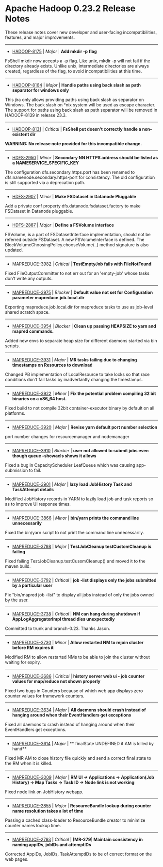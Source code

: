 # Apache Hadoop  0.23.2 Release Notes

These release notes cover new developer and user-facing incompatibilities, features, and major improvements.


---

* [HADOOP-8175](https://issues.apache.org/jira/browse/HADOOP-8175) | *Major* | **Add mkdir -p flag**

FsShell mkdir now accepts a -p flag.  Like unix, mkdir -p will not fail if the directory already exists.  Unlike unix, intermediate directories are always created, regardless of the flag, to avoid incompatibilities at this time.


---

* [HADOOP-8164](https://issues.apache.org/jira/browse/HADOOP-8164) | *Major* | **Handle paths using back slash as path separator for windows only**

This jira only allows providing paths using back slash as separator on Windows. The back slash on *nix system will be used as escape character. The support for paths using back slash as path separator will be removed in HADOOP-8139 in release 23.3.


---

* [HADOOP-8131](https://issues.apache.org/jira/browse/HADOOP-8131) | *Critical* | **FsShell put doesn't correctly handle a non-existent dir**

**WARNING: No release note provided for this incompatible change.**


---

* [HDFS-2950](https://issues.apache.org/jira/browse/HDFS-2950) | *Minor* | **Secondary NN HTTPS address should be listed as a NAMESERVICE\_SPECIFIC\_KEY**

The configuration dfs.secondary.https.port has been renamed to dfs.namenode.secondary.https-port for consistency. The old configuration is still supported via a deprecation path.


---

* [HDFS-2907](https://issues.apache.org/jira/browse/HDFS-2907) | *Minor* | **Make FSDataset in Datanode Pluggable**

Add a private conf property dfs.datanode.fsdataset.factory to make FSDataset in Datanode pluggable.


---

* [HDFS-2887](https://issues.apache.org/jira/browse/HDFS-2887) | *Major* | **Define a FSVolume interface**

FSVolume, is a part of FSDatasetInterface implementation, should not be referred outside FSDataset.  A new FSVolumeInterface is defined.  The BlockVolumeChoosingPolicy.chooseVolume(..) method signature is also updated.


---

* [MAPREDUCE-3982](https://issues.apache.org/jira/browse/MAPREDUCE-3982) | *Critical* | **TestEmptyJob fails with FileNotFound**

Fixed FileOutputCommitter to not err out for an 'empty-job' whose tasks don't write any outputs.


---

* [MAPREDUCE-3975](https://issues.apache.org/jira/browse/MAPREDUCE-3975) | *Blocker* | **Default value not set for Configuration parameter mapreduce.job.local.dir**

Exporting mapreduce.job.local.dir for mapreduce tasks to use as job-level shared scratch space.


---

* [MAPREDUCE-3954](https://issues.apache.org/jira/browse/MAPREDUCE-3954) | *Blocker* | **Clean up passing HEAPSIZE to yarn and mapred commands.**

Added new envs to separate heap size for different daemons started via bin scripts.


---

* [MAPREDUCE-3931](https://issues.apache.org/jira/browse/MAPREDUCE-3931) | *Major* | **MR tasks failing due to changing timestamps on Resources to download**

Changed PB implementation of LocalResource to take locks so that race conditions don't fail tasks by inadvertantly changing the timestamps.


---

* [MAPREDUCE-3922](https://issues.apache.org/jira/browse/MAPREDUCE-3922) | *Minor* | **Fix the potential problem compiling 32 bit binaries on a x86\_64 host.**

Fixed build to not compile 32bit container-executor binary by default on all platforms.


---

* [MAPREDUCE-3920](https://issues.apache.org/jira/browse/MAPREDUCE-3920) | *Major* | **Revise yarn default port number selection**

port number changes for resourcemanager and nodemanager


---

* [MAPREDUCE-3910](https://issues.apache.org/jira/browse/MAPREDUCE-3910) | *Blocker* | **user not allowed to submit jobs even though queue -showacls shows it allows**

Fixed a bug in CapacityScheduler LeafQueue which was causing app-submission to fail.


---

* [MAPREDUCE-3901](https://issues.apache.org/jira/browse/MAPREDUCE-3901) | *Major* | **lazy load JobHistory Task and TaskAttempt details**

Modified JobHistory records in YARN to lazily load job and task reports so as to improve UI response times.


---

* [MAPREDUCE-3866](https://issues.apache.org/jira/browse/MAPREDUCE-3866) | *Minor* | **bin/yarn prints the command line unnecessarily**

Fixed the bin/yarn script to not print the command line unnecessarily.


---

* [MAPREDUCE-3798](https://issues.apache.org/jira/browse/MAPREDUCE-3798) | *Major* | **TestJobCleanup testCustomCleanup is failing**

Fixed failing TestJobCleanup.testCusomCleanup() and moved it to the maven build.


---

* [MAPREDUCE-3792](https://issues.apache.org/jira/browse/MAPREDUCE-3792) | *Critical* | **job -list displays only the jobs submitted by a particular user**

Fix "bin/mapred job -list" to display all jobs instead of only the jobs owned by the user.


---

* [MAPREDUCE-3738](https://issues.apache.org/jira/browse/MAPREDUCE-3738) | *Critical* | **NM can hang during shutdown if AppLogAggregatorImpl thread dies unexpectedly**

Committed to trunk and branch-0.23. Thanks Jason.


---

* [MAPREDUCE-3730](https://issues.apache.org/jira/browse/MAPREDUCE-3730) | *Minor* | **Allow restarted NM to rejoin cluster before RM expires it**

Modified RM to allow restarted NMs to be able to join the cluster without waiting for expiry.


---

* [MAPREDUCE-3686](https://issues.apache.org/jira/browse/MAPREDUCE-3686) | *Critical* | **history server web ui - job counter values for map/reduce not shown properly**

Fixed two bugs in Counters because of which web app displays zero counter values for framework counters.


---

* [MAPREDUCE-3634](https://issues.apache.org/jira/browse/MAPREDUCE-3634) | *Major* | **All daemons should crash instead of hanging around when their EventHandlers get exceptions**

Fixed all daemons to crash instead of hanging around when their EventHandlers get exceptions.


---

* [MAPREDUCE-3614](https://issues.apache.org/jira/browse/MAPREDUCE-3614) | *Major* | ** finalState UNDEFINED if AM is killed by hand**

Fixed MR AM to close history file quickly and send a correct final state to the RM when it is killed.


---

* [MAPREDUCE-3009](https://issues.apache.org/jira/browse/MAPREDUCE-3009) | *Major* | **RM UI -\> Applications -\> Application(Job History) -\> Map Tasks -\> Task ID -\> Node link is not working**

Fixed node link on JobHistory webapp.


---

* [MAPREDUCE-2855](https://issues.apache.org/jira/browse/MAPREDUCE-2855) | *Major* | **ResourceBundle lookup during counter name resolution takes a lot of time**

Passing a cached class-loader to ResourceBundle creator to minimize counter names lookup time.


---

* [MAPREDUCE-2793](https://issues.apache.org/jira/browse/MAPREDUCE-2793) | *Critical* | **[MR-279] Maintain consistency in naming appIDs, jobIDs and attemptIDs**

Corrected AppIDs, JobIDs, TaskAttemptIDs to be of correct format on the web pages.



